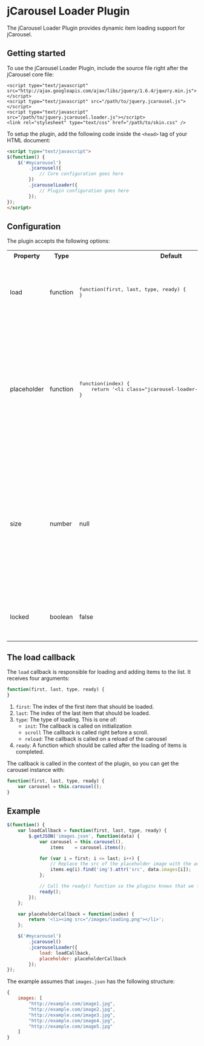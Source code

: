 jCarousel Loader Plugin
=======================

The jCarousel Loader Plugin provides dynamic item loading support for jCarousel.

Getting started
---------------

To use the jCarousel Loader Plugin, include the source file right after the jCarousel core file:

    <script type="text/javascript" src="http://ajax.googleapis.com/ajax/libs/jquery/1.6.4/jquery.min.js"></script>
    <script type="text/javascript" src="/path/to/jquery.jcarousel.js"></script>
    <script type="text/javascript" src="/path/to/jquery.jcarousel.loader.js"></script>
    <link rel="stylesheet" type="text/css" href="/path/to/skin.css" />

To setup the plugin, add the following code inside the `<head>` tag of your HTML document:

```html
<script type="text/javascript">
$(function() {
    $('#mycarousel')
        .jcarousel({
            // Core configuration goes here
        })
        .jcarouselLoader({
            // Plugin configuration goes here
        });
});
</script>
```

Configuration
-------------

The plugin accepts the following options:

<table>
    <tr>
        <th>Property</th>
        <th>Type</th>
        <th>Default</th>
        <th>Description</th>
    </tr>
    <tr>
        <td>load</td>
        <td>function</td>
        <td><pre>function(first, last, type, ready) {
}</pre></td>
        <td>A callback that performs the actual loading of the items, ie. via AJAX.</td>
    </tr>
    <tr>
        <td>placeholder</td>
        <td>function</td>
        <td><pre>function(index) {
    return '&lt;li class="jcarousel-loader-placeholder">&lt;/li>';  
}</pre></td>
        <td>A function which must return HTML code for the placeholder items. A placeholder item is added to the list and should later be replaced with the actual item in the <code>load</code> callback.</td>
    </tr>
    <tr>
        <td>size</td>
        <td>number</td>
        <td>null</td>
        <td>Once you know the exact size of the list (ideally on instatiation or after you loaded the first set of items), you should set this option to tell the plugin when to stop requesting new items.</td>
    </tr>
    <tr>
        <td>locked</td>
        <td>boolean</td>
        <td>false</td>
        <td>If set to <code>true</code>, the plugins stop requesting new items.</td>
    </tr>
</table>

The load callback
-----------------

The `load` callback is responsible for loading and adding items to the list. It receives four arguments:

```javascript
function(first, last, type, ready) {
}
```

  1. `first`: The index of the first item that should be loaded.
  2. `last`: The index of the last item that should be loaded.
  3. `type`: The type of loading. This is one of:
      * `init`: The callback is called on initialization
      * `scroll` The callback is called right before a scroll.
      * `reload`: The callback is called on a reload of the carousel
  4. `ready`: A function which should be called after the loading of items is completed.

The callback is called in the context of the plugin, so you can get the carousel instance with:

```javascript
function(first, last, type, ready) {
    var carousel = this.carousel();
}
```

Example
-------

```javascript
$(function() {
    var loadCallback = function(first, last, type, ready) {
        $.getJSON('images.json', function(data) {
            var carousel = this.carousel(),
                items    = carousel.items();

            for (var i = first; i <= last; i++) {
                // Replace the src of the placeholder image with the actual image src
                items.eq(i).find('img').attr('src', data.images[i]);
            };

            // Call the ready() function so the plugins knows that we finished loading
            ready();
        });
    };

    var placeholderCallback = function(index) {
        return '<li><img src="/images/loading.png"></li>';
    };

    $('#mycarousel')
        .jcarousel()
        .jcarouselLoader({
            load: loadCallback,
            placeholder: placeholderCallback
        });
});
```

The example assumes that `images.json` has the following structure:

```javascript
{
    images: [
        "http://example.com/image1.jpg",
        "http://example.com/image2.jpg",
        "http://example.com/image3.jpg",
        "http://example.com/image4.jpg",
        "http://example.com/image5.jpg"
    ]
}
```
